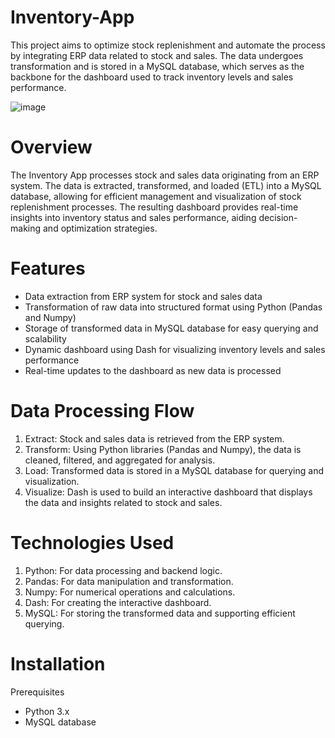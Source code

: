 # Inventory-App
This project aims to optimize stock replenishment and automate the process by integrating ERP data related to stock and sales. The data undergoes transformation and is stored in a MySQL database, which serves as the backbone for the dashboard used to track inventory levels and sales performance.

![image](https://github.com/user-attachments/assets/d7919644-e20f-4eb8-8949-394afd995ee3)

# Overview
The Inventory App processes stock and sales data originating from an ERP system. The data is extracted, transformed, and loaded (ETL) into a MySQL database, allowing for efficient management and visualization of stock replenishment processes. The resulting dashboard provides real-time insights into inventory status and sales performance, aiding decision-making and optimization strategies.

# Features
* Data extraction from ERP system for stock and sales data
* Transformation of raw data into structured format using Python (Pandas and Numpy)
* Storage of transformed data in MySQL database for easy querying and scalability
* Dynamic dashboard using Dash for visualizing inventory levels and sales performance
* Real-time updates to the dashboard as new data is processed

# Data Processing Flow
1. Extract: Stock and sales data is retrieved from the ERP system.
2. Transform: Using Python libraries (Pandas and Numpy), the data is cleaned, filtered, and aggregated for analysis.
3. Load: Transformed data is stored in a MySQL database for querying and visualization.
4. Visualize: Dash is used to build an interactive dashboard that displays the data and insights related to stock and sales.

# Technologies Used
1. Python: For data processing and backend logic.
2. Pandas: For data manipulation and transformation.
3. Numpy: For numerical operations and calculations.
4. Dash: For creating the interactive dashboard.
5. MySQL: For storing the transformed data and supporting efficient querying.

# Installation
Prerequisites
* Python 3.x
* MySQL database
